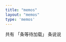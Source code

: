 ```yaml
---
title: "memos"
layout: "memos"
type: 'memos'
--- 
```


<div class="memo-nums">
        <p class="note note-info memo-nums-text">
            <hanla></hanla>共有
            <span id="memonums">「条等待加载」</span>
            条说说<hanla></hanla>
        </p>
    </div>
    <div id="bber"></div>
    <script type="text/javascript">
        var bbMemos = {
            memos: "https://memo.wananaiko.com/",
            limit: "",
            creatorId: "1",
            domId: ""
        }
    </script>

<script type="text/javascript">
    window.ViewImage && ViewImage.init('.content img');
</script>

<script src="https://wananaiko.design/memos/assets/js/bibi.js"></script>
<script src="https://wananaiko.design/memos/assets/js/marked.min.js"></script>
<script src="https://wananaiko.design/memos/assets/js/view-image.min.js"></script>
<script src="https://fastly.jsdelivr.net/gh/Tokinx/Lately/lately.min.js"></script>